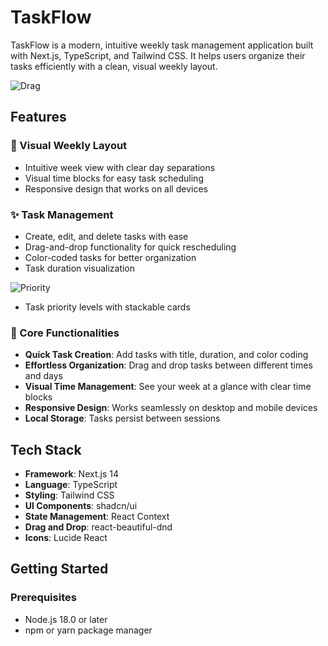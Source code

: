 # TaskFlow

TaskFlow is a modern, intuitive weekly task management application built with Next.js, TypeScript, and Tailwind CSS. It helps users organize their tasks efficiently with a clean, visual weekly layout.

![Drag](https://github.com/user-attachments/assets/c60bbd7e-6f9a-4e5d-b035-dd1d22b3aa5c)

## Features

### 📅 Visual Weekly Layout
- Intuitive week view with clear day separations
- Visual time blocks for easy task scheduling
- Responsive design that works on all devices

### ✨ Task Management
- Create, edit, and delete tasks with ease
- Drag-and-drop functionality for quick rescheduling
- Color-coded tasks for better organization
- Task duration visualization

![Priority](https://github.com/user-attachments/assets/278d56f2-a434-4159-8e70-1011e9b40178)

- Task priority levels with stackable cards

### 🎯 Core Functionalities
- **Quick Task Creation**: Add tasks with title, duration, and color coding
- **Effortless Organization**: Drag and drop tasks between different times and days
- **Visual Time Management**: See your week at a glance with clear time blocks
- **Responsive Design**: Works seamlessly on desktop and mobile devices
- **Local Storage**: Tasks persist between sessions

## Tech Stack

- **Framework**: Next.js 14
- **Language**: TypeScript
- **Styling**: Tailwind CSS
- **UI Components**: shadcn/ui
- **State Management**: React Context
- **Drag and Drop**: react-beautiful-dnd
- **Icons**: Lucide React

## Getting Started

### Prerequisites

- Node.js 18.0 or later
- npm or yarn package manager

